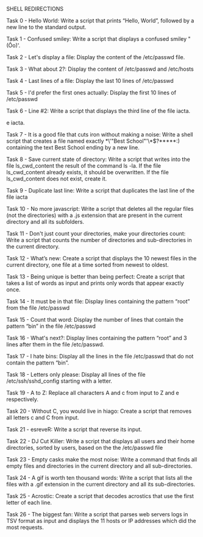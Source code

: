 SHELL REDIRECTIONS

Task 0 - Hello World: Write a script that prints “Hello, World”, followed by a new line to the standard output.

Task 1 - Confused smiley: Write a script that displays a confused smiley "(Ôo)'.

Task 2 - Let's display a file: Display the content of the /etc/passwd file.

Task 3 - What about 2?: Display the content of /etc/passwd and /etc/hosts

Task 4 - Last lines of a file: Display the last 10 lines of /etc/passwd

Task 5 - I'd prefer the first ones actually: Display the first 10 lines of /etc/passwd

Task 6 - Line #2: Write a script that displays the third line of the file iacta.

e iacta.

Task 7 - It is a good file that cuts iron without making a noise: Write a shell script that creates a file named exactly \*\\'"Best School"\'\\*$\?\*\*\*\*\*:) containing the text Best School ending by a new line.

Task 8 - Save current state of directory: Write a script that writes into the file ls_cwd_content the result of the command ls -la. If the file ls_cwd_content already exists, it should be overwritten. If the file ls_cwd_content does not exist, create it.

Task 9 - Duplicate last line: Write a script that duplicates the last line of the file iacta

Task 10 - No more javascript: Write a script that deletes all the regular files (not the directories) with a .js extension that are present in the current directory and all its subfolders.

Task 11 - Don't just count your directories, make your directories count: Write a script that counts the number of directories and sub-directories in the current directory.

Task 12 - What’s new: Create a script that displays the 10 newest files in the current directory, one file at a time sorted from newest to oldest.

Task 13 - Being unique is better than being perfect: Create a script that takes a list of words as input and prints only words that appear exactly once.

Task 14 - It must be in that file: Display lines containing the pattern “root” from the file /etc/passwd

Task 15 - Count that word: Display the number of lines that contain the pattern “bin” in the file /etc/passwd

Task 16 - What's next?: Display lines containing the pattern “root” and 3 lines after them in the file /etc/passwd.

Task 17 -  I hate bins: Display all the lines in the file /etc/passwd that do not contain the pattern “bin”.

Task 18 - Letters only please: Display all lines of the file /etc/ssh/sshd_config starting with a letter.

Task 19 - A to Z: Replace all characters A and c from input to Z and e respectively.

Task 20 - Without C, you would live in hiago: Create a script that removes all letters c and C from input.

Task 21 - esreveR: Write a script that reverse its input.

Task 22 - DJ Cut Killer: Write a script that displays all users and their home directories, sorted by users, based on the the /etc/passwd file

Task 23 - Empty casks make the most noise: Write a command that finds all empty files and directories in the current directory and all sub-directories.

Task 24 - A gif is worth ten thousand words: Write a script that lists all the files with a .gif extension in the current directory and all its sub-directories.

Task 25 - Acrostic: Create a script that decodes acrostics that use the first letter of each line.

Task 26 - The biggest fan: Write a script that parses web servers logs in TSV format as input and displays the 11 hosts or IP addresses which did the most requests.

